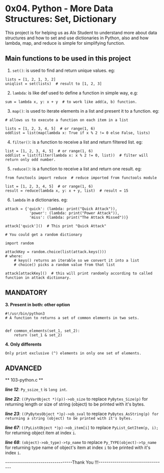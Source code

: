 # 0x04. Python - More Data Structures: Set, Dictionary

This project is for helping us as Alx Student to understand more about data structures and how to set and use dictionaries in Python, also and how lambda, map, and reduce is simple for simplifying function.

## Main functions to be used in this project

1. `set()`: is used to find and return unique values. eg:
```
lists = [1, 2, 1, 3, 2]
uniqlist = set(lists)  # result to [1, 2, 3]
```

2. `lambda`: is like def used to define a function in simple way, e.g:
```
sum = lambda x, y: x + y  # to work like add(a, b) function.
```

3. `map()`: is used to iterate elements in a list and present it to a function. eg:
```
# allows us to execute a function on each item in a list

lists = [1, 2, 3, 4, 5]  # or range(1, 6)
oddlist = list(map(lambda x: True if x % 2 != 0 else False, lists)
```

4. `filter()`: is a function to receive a list and return filtered list. eg:
```
list = [1, 2, 3, 4, 5]  # or range(1, 6)
oddlist = list(filter(lambda x: x % 2 != 0, list))  # filter will return only odd number.
```

5. `reduce()`: is a function to receive a list and return one result. eg:
```
from functools import reduce  # reduce imported from functools module

list = [1, 2, 3, 4, 5]  # or range(1, 6)
result = reduce(lambda x, y: x + y, list)  # result = 15
```

6. `lambda` in a dictionaries. eg:
```
attack = {'quick': (lambda: print("Quick Attack")),
           'power': (lambda: print("Power Attack")),
           'miss': (lambda: print("The Attack Missed"))}
				 
attack['quick']()  # This print "Quick Attack"

# You could get a random dictionary

import random

attackKey = random.choice(list(attack.keys()))
# where:
	# keys() returns an iterable so we convert it into a list
	# choice() picks a random value from that list

attack[attackKey]()  # this will print randomly according to called function in attack dictionary.
```

## MANDATORY

**3. Present in both: other option**
```
#!/usr/bin/python3
# A function to returns a set of common elements in two sets.


def common_elements(set_1, set_2):
	return (set_1 & set_2)
```

**4. Only differents**
```
Only print exclusive (^) elements in only one set of elements.
```

## ADVANCED

** 103-python.c **

***line 12***: `Py_ssize_t` is `long int`.

***line 22***: `((PyVarObject *)(p))->ob_size` to replace `PyBytes_Size(p)` for returning length or size of string (object) to be printed with it's bytes.

***line 23***: `((PyBytesObject *)p)->ob_sval` to replace `PyBytes_AsString(p) for returning a string (object) to be printed with it's bytes.`

***line 67***: `((PyListObject *)p)->ob_item[i]` to replace `PyList_GetItem(p, i);` for returning object item at index `i`.

***line 68***: `(object)->ob_type)->tp_name` to replace `Py_TYPE(object)->tp_name` for returning type name of object's item at index `i` to be printed with it's index `i`.

----------------------------------Thank You !!!----------------------------------

